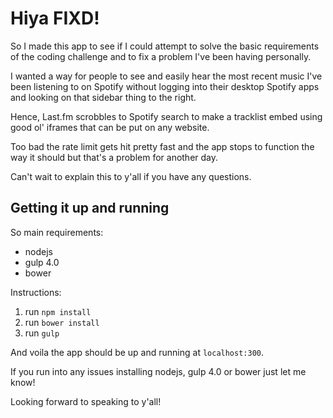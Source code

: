 # Hiya FIXD!

So I made this app to see if I could attempt to solve the basic
requirements of the coding challenge and to fix a problem I've
been having personally.

I wanted a way for people to see and easily hear the most recent music
I've been listening to on Spotify without logging into their desktop
Spotify apps and looking on that sidebar thing to the right.

Hence, Last.fm scrobbles to Spotify search to make a tracklist embed
using good ol' iframes that can be put on any website.

Too bad the rate limit gets hit pretty fast and the app stops to function the
way it should but that's a problem for another day.

Can't wait to explain this to y'all if you have any questions.

## Getting it up and running

So main requirements:

- nodejs
- gulp 4.0
- bower

Instructions:

1. run `npm install`
2. run `bower install`
3. run `gulp`

And voila the app should be up and running at `localhost:300`.

If you run into any issues installing nodejs, gulp 4.0 or bower just let me know!

Looking forward to speaking to y'all!
